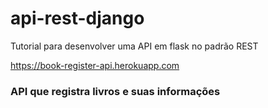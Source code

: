 # api-rest-django
Tutorial para desenvolver uma API em flask no padrão REST

https://book-register-api.herokuapp.com

### API que registra livros e suas informações

